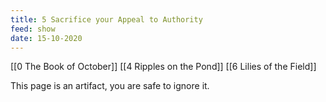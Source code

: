 ```yaml
---
title: 5 Sacrifice your Appeal to Authority
feed: show
date: 15-10-2020
---
```


[[0 The Book of October]] [[4 Ripples on the Pond]] [[6 Lilies of the Field]]

This page is an artifact, you are safe to ignore it.
